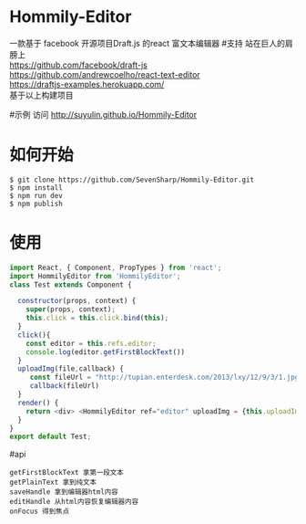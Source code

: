 # Hommily-Editor
一款基于 facebook 开源项目Draft.js 的react 富文本编辑器
#支持
站在巨人的肩膀上<br>
https://github.com/facebook/draft-js<br>
https://github.com/andrewcoelho/react-text-editor<br>
https://draftjs-examples.herokuapp.com/<br>
基于以上构建项目<br>

#示例
访问 http://suyulin.github.io/Hommily-Editor

# 如何开始
    $ git clone https://github.com/SevenSharp/Hommily-Editor.git
    $ npm install 
    $ npm run dev 
    $ npm publish 
# 使用
```javascript
import React, { Component, PropTypes } from 'react';
import HommilyEditor from 'HommilyEditor';
class Test extends Component {

  constructor(props, context) {
    super(props, context);
    this.click = this.click.bind(this);
  }
  click(){
  	const editor = this.refs.editor;
  	console.log(editor.getFirstBlockText())
  }
  uploadImg(file,callback) {
  	 const fileUrl = "http://tupian.enterdesk.com/2013/lxy/12/9/3/1.jpg"
  	 callback(fileUrl)
  }
  render() {
    return <div> <HommilyEditor ref="editor" uploadImg = {this.uploadImg} /> <button onClick={this.click}>点我呀</button> </div>;
  }
}
export default Test;
```


#api
    
    getFirstBlockText 拿第一段文本
    getPlainText 拿到纯文本
    saveHandle 拿到编辑器html内容
    editHandle 从html内容恢复编辑器内容
    onFocus 得到焦点
